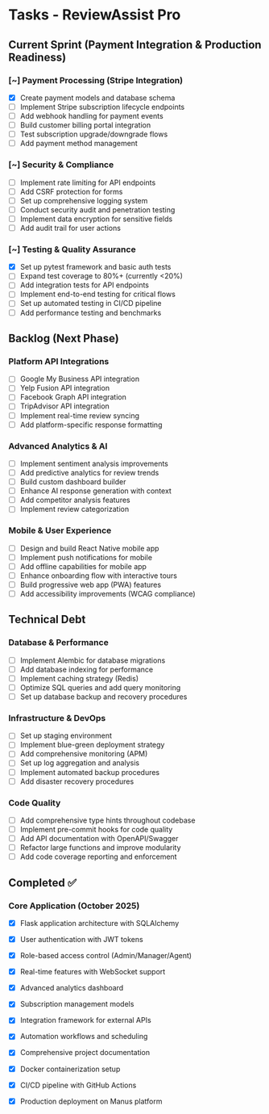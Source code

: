 # Tasks - ReviewAssist Pro

## Current Sprint (Payment Integration & Production Readiness)

### [~] Payment Processing (Stripe Integration)
- [x] Create payment models and database schema
- [ ] Implement Stripe subscription lifecycle endpoints
- [ ] Add webhook handling for payment events
- [ ] Build customer billing portal integration
- [ ] Test subscription upgrade/downgrade flows
- [ ] Add payment method management

### [~] Security & Compliance
- [ ] Implement rate limiting for API endpoints
- [ ] Add CSRF protection for forms
- [ ] Set up comprehensive logging system
- [ ] Conduct security audit and penetration testing
- [ ] Implement data encryption for sensitive fields
- [ ] Add audit trail for user actions

### [~] Testing & Quality Assurance
- [x] Set up pytest framework and basic auth tests
- [ ] Expand test coverage to 80%+ (currently <20%)
- [ ] Add integration tests for API endpoints
- [ ] Implement end-to-end testing for critical flows
- [ ] Set up automated testing in CI/CD pipeline
- [ ] Add performance testing and benchmarks

## Backlog (Next Phase)

### Platform API Integrations
- [ ] Google My Business API integration
- [ ] Yelp Fusion API integration  
- [ ] Facebook Graph API integration
- [ ] TripAdvisor API integration
- [ ] Implement real-time review syncing
- [ ] Add platform-specific response formatting

### Advanced Analytics & AI
- [ ] Implement sentiment analysis improvements
- [ ] Add predictive analytics for review trends
- [ ] Build custom dashboard builder
- [ ] Enhance AI response generation with context
- [ ] Add competitor analysis features
- [ ] Implement review categorization

### Mobile & User Experience
- [ ] Design and build React Native mobile app
- [ ] Implement push notifications for mobile
- [ ] Add offline capabilities for mobile app
- [ ] Enhance onboarding flow with interactive tours
- [ ] Build progressive web app (PWA) features
- [ ] Add accessibility improvements (WCAG compliance)

## Technical Debt

### Database & Performance
- [ ] Implement Alembic for database migrations
- [ ] Add database indexing for performance
- [ ] Implement caching strategy (Redis)
- [ ] Optimize SQL queries and add query monitoring
- [ ] Set up database backup and recovery procedures

### Infrastructure & DevOps
- [ ] Set up staging environment
- [ ] Implement blue-green deployment strategy
- [ ] Add comprehensive monitoring (APM)
- [ ] Set up log aggregation and analysis
- [ ] Implement automated backup procedures
- [ ] Add disaster recovery procedures

### Code Quality
- [ ] Add comprehensive type hints throughout codebase
- [ ] Implement pre-commit hooks for code quality
- [ ] Add API documentation with OpenAPI/Swagger
- [ ] Refactor large functions and improve modularity
- [ ] Add code coverage reporting and enforcement

## Completed ✅

### Core Application (October 2025)
- [x] Flask application architecture with SQLAlchemy
- [x] User authentication with JWT tokens
- [x] Role-based access control (Admin/Manager/Agent)
- [x] Real-time features with WebSocket support
- [x] Advanced analytics dashboard
- [x] Subscription management models
- [x] Integration framework for external APIs
- [x] Automation workflows and scheduling
- [x] Comprehensive project documentation
- [x] Docker containerization setup
- [x] CI/CD pipeline with GitHub Actions
- [x] Production deployment on Manus platform

